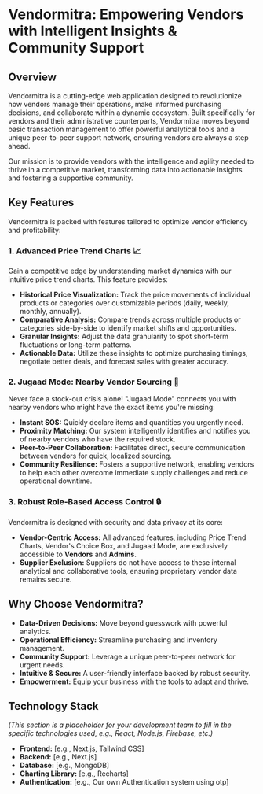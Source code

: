 # **Vendormitra: Empowering Vendors with Intelligent Insights & Community Support**

## **Overview**

Vendormitra is a cutting-edge web application designed to revolutionize how vendors manage their operations, make informed purchasing decisions, and collaborate within a dynamic ecosystem. Built specifically for vendors and their administrative counterparts, Vendormitra moves beyond basic transaction management to offer powerful analytical tools and a unique peer-to-peer support network, ensuring vendors are always a step ahead.

Our mission is to provide vendors with the intelligence and agility needed to thrive in a competitive market, transforming data into actionable insights and fostering a supportive community.

## **Key Features**

Vendormitra is packed with features tailored to optimize vendor efficiency and profitability:

### **1\. Advanced Price Trend Charts 📈**

Gain a competitive edge by understanding market dynamics with our intuitive price trend charts. This feature provides:

* **Historical Price Visualization:** Track the price movements of individual products or categories over customizable periods (daily, weekly, monthly, annually).  
* **Comparative Analysis:** Compare trends across multiple products or categories side-by-side to identify market shifts and opportunities.  
* **Granular Insights:** Adjust the data granularity to spot short-term fluctuations or long-term patterns.  
* **Actionable Data:** Utilize these insights to optimize purchasing timings, negotiate better deals, and forecast sales with greater accuracy.

### **2\. Jugaad Mode: Nearby Vendor Sourcing 🤝**

Never face a stock-out crisis alone\! "Jugaad Mode" connects you with nearby vendors who might have the exact items you're missing:

* **Instant SOS:** Quickly declare items and quantities you urgently need.  
* **Proximity Matching:** Our system intelligently identifies and notifies you of nearby vendors who have the required stock.  
* **Peer-to-Peer Collaboration:** Facilitates direct, secure communication between vendors for quick, localized sourcing.  
* **Community Resilience:** Fosters a supportive network, enabling vendors to help each other overcome immediate supply challenges and reduce operational downtime.

### **3\. Robust Role-Based Access Control 🔒**

Vendormitra is designed with security and data privacy at its core:

* **Vendor-Centric Access:** All advanced features, including Price Trend Charts, Vendor's Choice Box, and Jugaad Mode, are exclusively accessible to **Vendors** and **Admins**.  
* **Supplier Exclusion:** Suppliers do not have access to these internal analytical and collaborative tools, ensuring proprietary vendor data remains secure.

## **Why Choose Vendormitra?**

* **Data-Driven Decisions:** Move beyond guesswork with powerful analytics.  
* **Operational Efficiency:** Streamline purchasing and inventory management.  
* **Community Support:** Leverage a unique peer-to-peer network for urgent needs.  
* **Intuitive & Secure:** A user-friendly interface backed by robust security.  
* **Empowerment:** Equip your business with the tools to adapt and thrive.

## **Technology Stack**

*(This section is a placeholder for your development team to fill in the specific technologies used, e.g., React, Node.js, Firebase, etc.)*

* **Frontend:** \[e.g., Next.js, Tailwind CSS\]  
* **Backend:** \[e.g., Next.js\]  
* **Database:** \[e.g., MongoDB\]  
* **Charting Library:** \[e.g., Recharts\]  
* **Authentication:** \[e.g., Our own Authentication system using otp\]
